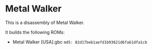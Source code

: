 # Metal Walker

This is a disassembly of Metal Walker.

It builds the following ROMs:
* Metal Walker [USA].gbc `md5: 82d17beb1aefd1b93621d6fa61dfa1cb`